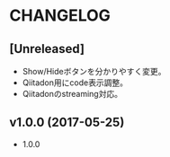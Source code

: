 # CHANGELOG

## [Unreleased]
- Show/Hideボタンを分かりやすく変更。
- Qiitadon用にcode表示調整。
- Qiitadonのstreaming対応。

## v1.0.0 (2017-05-25)
- 1.0.0

